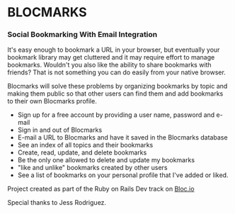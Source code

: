 # __BLOCMARKS__
### Social Bookmarking With Email Integration

It's easy enough to bookmark a URL in your browser, but eventually your bookmark library may get cluttered and it may require effort to manage bookmarks. Wouldn't you also like the ability to share bookmarks with friends? That is not something you can do easily from your native browser.

Blocmarks will solve these problems by organizing bookmarks by topic and making them public so that other users can find them and add bookmarks to their own Blocmarks profile.

* Sign up for a free account by providing a user name, password and e-mail
* Sign in and out of Blocmarks
* E-mail a URL to Blocmarks and have it saved in the Blocmarks database
* See an index of all topics and their bookmarks
* Create, read, update, and delete bookmarks
* Be the only one allowed to delete and update my bookmarks
* "like and unlike" bookmarks created by other users
* See a list of bookmarks on your personal profile that I've added or liked.

Project created as part of the Ruby on Rails Dev track on [Bloc.io](http://www.bloc.io)

Special thanks to Jess Rodriguez.

